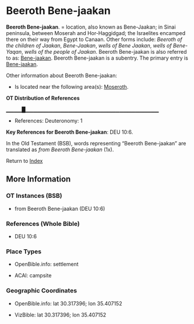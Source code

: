 # Beeroth Bene-jaakan
**Beeroth Bene-jaakan**. 
= location, also known as Bene-Jaakan; in Sinai peninsula, between Moserah and Hor-Haggidgad; the Israelites encamped there on their way from Egypt to Canaan. 
Other forms include: 
*Beeroth of the children of Jaakan*, *Bene-Jaakan*, *wells of Bene Jaakan*, *wells of Bene-Yaqan*, *wells of the people of Jaakan*. 
Beeroth Bene-jaakan is also referred to as: 
[Bene-jaakan](Bene-jaakan.md). 
Beeroth Bene-jaakan is a subentry. The primary entry is 
[Bene-jaakan](Bene-jaakan.md). 




Other information about Beeroth Bene-jaakan:


* Is located near the following area(s): 
[Moseroth](Moseroth.md). 


**OT Distribution of References**

▁▁▁▁█▁▁▁▁▁▁▁▁▁▁▁▁▁▁▁▁▁▁▁▁▁▁▁▁▁▁▁▁▁▁▁▁▁▁
* References: Deuteronomy: 1



**Key References for Beeroth Bene-jaakan**: 
DEU 10:6. 


In the Old Testament (BSB), words representing “Beeroth Bene-jaakan” are translated as 
*from Beeroth Bene-jaakan* (1x). 




Return to [Index](00-Index.md)

## More Information

### OT Instances (BSB)

* from Beeroth Bene-jaakan (DEU 10:6)



### References (Whole Bible)

* DEU 10:6


### Place Types

* OpenBible.info: settlement

* ACAI: campsite



### Geographic Coordinates

* OpenBible.info: lat 30.317396; lon 35.407152

* VizBible: lat 30.317396; lon 35.407152




